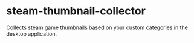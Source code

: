 # steam-thumbnail-collector
Collects steam game thumbnails based on your custom categories in the desktop application.

